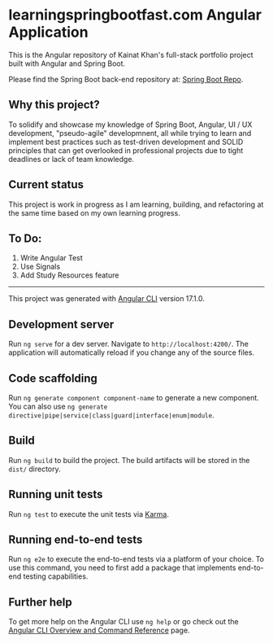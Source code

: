 # learningspringbootfast.com Angular Application

This is the Angular repository of Kainat Khan's full-stack portfolio project built with Angular and Spring Boot.

Please find the Spring Boot back-end repository at: [Spring Boot Repo](https://github.com/Kainatkhan89/learnspringbootfast-web-services).

## Why this project?

To solidify and showcase my knowledge of Spring Boot, Angular, UI / UX development, "pseudo-agile" developmnent, all while trying to learn and implement best practices such as test-driven development and SOLID principles that can get overlooked in professional projects due to tight deadlines or lack of team knowledge. 

## Current status

This project is work in progress as I am learning, building, and refactoring at the same time based on my own learning progress.

## To Do:

1. Write Angular Test
2. Use Signals
3. Add Study Resources feature

----

This project was generated with [Angular CLI](https://github.com/angular/angular-cli) version 17.1.0.

## Development server

Run `ng serve` for a dev server. Navigate to `http://localhost:4200/`. The application will automatically reload if you change any of the source files.

## Code scaffolding

Run `ng generate component component-name` to generate a new component. You can also use `ng generate directive|pipe|service|class|guard|interface|enum|module`.

## Build

Run `ng build` to build the project. The build artifacts will be stored in the `dist/` directory.

## Running unit tests

Run `ng test` to execute the unit tests via [Karma](https://karma-runner.github.io).

## Running end-to-end tests

Run `ng e2e` to execute the end-to-end tests via a platform of your choice. To use this command, you need to first add a package that implements end-to-end testing capabilities.

## Further help

To get more help on the Angular CLI use `ng help` or go check out the [Angular CLI Overview and Command Reference](https://angular.io/cli) page.
